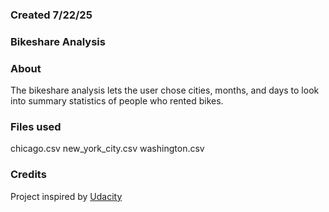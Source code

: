 ### Created 7/22/25

### Bikeshare Analysis

### About
The bikeshare analysis lets the user chose cities, months, and days to look into summary statistics of people who rented bikes.

### Files used
chicago.csv
new_york_city.csv
washington.csv

### Credits
Project inspired by [Udacity](https://udacity.com/enrollment/nd104)

